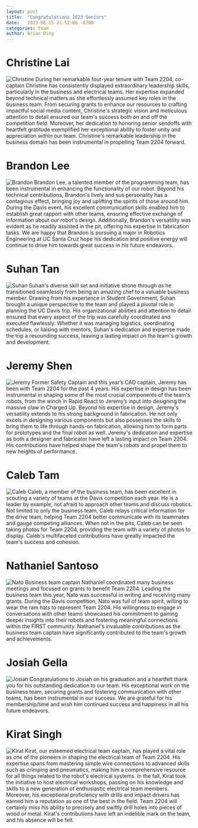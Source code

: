 ```yaml
---
layout: post
title:  "Congratulations 2023 Seniors"
date:   2023-06-15 21:52:00 -0700
categories: team
author: Brian Ding
---
```


# Christine Lai

![Christine](https://cdn.rambots.org/Christine.png)
During her remarkable four-year tenure with Team 2204, co-captain Christine has consistently displayed extraordinary
leadership skills, particularly in the business and electrical teams. Her expertise expanded beyond technical matters as
she effortlessly assumed key roles in the business team. From securing grants to enhance our resources to crafting
impactful social media content, Christine's strategic vision and meticulous attention to detail ensured our team's
success both on and off the competition field. Moreover, her dedication to honoring senior sendoffs with heartfelt
gratitude exemplified her exceptional ability to foster unity and appreciation within our team. Christine's remarkable
leadership in the business domain has been instrumental in propelling Team 2204 forward.

# Brandon Lee

![Brandon](https://cdn.rambots.org/Brandon.png)
Brandon Lee, a talented member of the programming team, has been instrumental in enhancing the functionality of our
robot. Beyond his technical contributions, Brandon's lively and sus personality has a contagious effect, bringing joy
and uplifting the spirits of those around him. During the Davis event, his excellent communication skills enabled him to
establish great rapport with other teams, ensuring effective exchange of information about our robot's design.
Additionally, Brandon's versatility was evident as he readily assisted in the pit, offering his expertise in fabrication
tasks. We are happy that Brandon is pursuing a major in Robotics Engineering at UC Santa Cruz hope his dedication and
positive energy will continue to drive him towards great success in his future endeavors.

# Suhan Tan

![Suhan](https://cdn.rambots.org/Suhan.png)
Suhan's diverse skill set and initiative shone through as he transitioned seamlessly from being an amazing chef to a
valuable business member. Drawing from his experience in Student Government, Suhan brought a unique perspective to the
team and played a pivotal role in planning the UC Davis trip. His organizational abilities and attention to detail
ensured that every aspect of the trip was carefully coordinated and executed flawlessly. Whether it was managing
logistics, coordinating schedules, or liaising with mentors, Suhan's dedication and expertise made the trip a resounding
success, leaving a lasting impact on the team's growth and development.

# Jeremy Shen

![Jeremy](https://cdn.rambots.org/Jeremy.png)
Former Safety Captain and this year’s CAD captain, Jeremy has been with Team 2204 for the past 4 years. His expertise in
design has been instrumental in shaping some of the most crucial components of the team's robots, from the winch in
Rapid React to Jeremy’s input into designing the massive claw in Charged Up. Beyond his expertise in design, Jeremy's
versatility extends to his strong background in fabrication. He not only excels in designing various components but also
possesses the skills to bring them to life through hands-on fabrication, allowing him to form parts for prototypes and
the final robot as well. Jeremy's dedication and expertise as both a designer and fabricator have left a lasting impact
on Team 2204. His contributions have helped shape the team's robots and propel them to new heights of performance.

# Caleb Tam

![Caleb](https://cdn.rambots.org/Caleb.png)
Caleb, a member of the business team, has been excellent in scouting a variety of teams at the Davis competition each
year. He is a leader by example, not afraid to approach other teams and discuss robotics. Not limited to only the
business team, Caleb relays critical information for the drive team, helping Team 2204 better communicate with its
teammates and gauge competing alliances. When not in the pits, Caleb can be seen taking photos for Team 2204, providing
the team with a variety of photos to display. Caleb's multifaceted contributions have greatly impacted the team's
success and cohesion.

# Nathaniel Santoso

![Nato](https://cdn.rambots.org/Nato.png)
Business team captain Nathaniel coordinated many business meetings and focused on grants to benefit Team 2204. Leading
the business team this year, Nato was successful in writing and receiving many grants. During the Davis competition,
Nato was full of team spirit, willing to wear the ram hats to represent Team 2204. His willingness to engage in
conversations with other teams showcased his commitment to gaining deeper insights into their robots and fostering
meaningful connections within the FIRST community. Nathaniel's invaluable contributions as the business team captain
have significantly contributed to the team's growth and achievements.

# Josiah Gella

![Josiah](https://cdn.rambots.org/Josiah.png)
Congratulations to Josiah on his graduation and a heartfelt thank you for his outstanding dedication to our team. His
exceptional work on the business team, securing grants and fostering communication with other teams, has been
instrumental in our success. We are grateful for his membership/time and wish him continued success and happiness in all
his future endeavors.

# Kirat Singh

![Kirat](https://cdn.rambots.org/Kirat.png)
Kirat, our esteemed electrical team captain, has played a vital role as one of the pioneers in shaping the electrical
team of Team 2204. His expertise spans from mastering simple wire connections to advanced skills such as crimping and
pneumatics, making him a comprehensive resource for all things related to the robot's electrical systems. In the fall,
Kirat took the initiative to host electrical workshops, passing on his knowledge and skills to a new generation of
enthusiastic electrical team members. Moreover, his exceptional proficiency with drills and impact drivers has earned
him a reputation as one of the best in the field. Team 2204 will certainly miss his ability to precisely and swiftly
drill holes into pieces of wood or metal. Kirat's contributions have left an indelible mark on the team, and his absence
will be felt.
